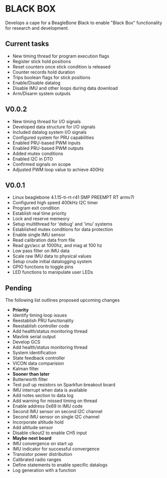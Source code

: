 
BLACK BOX
=========

Develops a cape for a BeagleBone Black to enable "Black 
Box" functionality for research and development. 


Current tasks
-------------
<ul>
  <li> New timing thread for program execution flags </li>
  <li> Register stick hold positions </li>
  <li> Reset counters once stick condition is released </li>
  <li> Counter records hold duration </li> 
  <li> Trips boolean flags for stick positions </li> 
  <li> Enable/Disable datalog </li>
  <li> Disable IMU and other loops during data download </li>
  <li> Arm/Disarm system outputs </li>
</ul>


V0.0.2
------
<ul>
  <li> New timing thread for I/O signals </li>
  <li> Developed data structure for I/O signals </li>
  <li> Included datalog system I/O signals </li>
  <li> Configured system for PRU capabilities </li>
  <li> Enabled PRU-based PWM inputs </li>
  <li> Enabled PRU-based PWM outputs </li>
  <li> Added mutex conditions </li>
  <li> Enabled I2C in DTO </li>
  <li> Confirmed signals on scope </li>
  <li> Adjusted PWM loop value to achieve 400Hz </li>
</ul>


V0.0.1
------
<ul>
  <li> Linux beaglebone 4.1.15-ti-rt-r41 SMP PREEMPT RT armv7l </li>
  <li> Configured high speed 400kHz I2C timer </li>
  <li> Program exit condition </li>
  <li> Establish real time priority </li>
  <li> Lock and reserve memeory </li>
  <li> Setup multithread for 'debug' and 'imu' systems </li> 
  <li> Established mutex conditions for data protection </li>
  <li> Enable single IMU sensor </li>
  <li> Read calibration data from file </li>
  <li> Read gyr/acc at 1000hz, and mag at 100 hz </li>
  <li> Low pass filter on IMU data </li>
  <li> Scale raw IMU data to physical values </li> 
  <li> Setup crude initial datalogging system </li>
  <li> GPIO functions to toggle pins </li>
  <li> LED functions to manipulate user LEDs </li>
</ul>


Pending
-------
The following list outlines proposed upcoming changes 
<ul>

  <li><b> Priority </b></li>
  <li> Identify timing loop issues </li>
  <li> Reestablish PRU functionality </li>
  <li> Reestablish controller code </li>
  <li> Add health/status monitoring thread </li>
  <li> Mavlink serial output </li>
  <li> Develop GCS </li>
  <li> Add health/status monitoring thread </li>
  <li> System identification </li>
  <li> State feedback controller </li>
  <li> VICON data comparision </li>
  <li> Kalman filter </li>

  <li><b> Sooner than later </b></li>
  <li> Butterworth filter </li>
  <li> Test pull up resistors on Sparkfun breakout board </li>
  <li> IMU interrupt when data is available </li>
  <li> Add notes section to data log </li>
  <li> Add warning for missed timing on thread </li>
  <li> Enable address 0x69 in IMU code </li>
  <li> Second IMU sensor on second I2C channel </li>
  <li> Second IMU sensor on single I2C channel </li>
  <li> Incorporate altitude hold </li> 
  <li> Add altitude sensor </li>
  <li> Disable clkout2 to enable CH5 input </li>

  <li><b> Maybe next board </b></li>
  <li> IMU convergence on start up </li>
  <li> IMU indicator for successful convergence </li>
  <li> Transistor power distribution </li> 
  <li> Calibrated radio ranges </li>
  <li> Define statements to enable specific datalogs </li>
  <li> Log generation with a function </li>

</ul>




